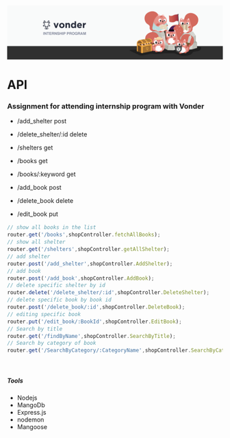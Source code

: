 ![von](von.PNG)
# API

### Assignment for attending internship program with Vonder
- /add_shelter post 

- /delete_shelter/:id delete

- /shelters get

- /books get

- /books/:keyword get

- /add_book post

- /delete_book delete

- /edit_book put 


```Javascript
// show all books in the list
router.get('/books',shopController.fetchAllBooks);
// show all shelter
router.get('/shelters',shopController.getAllShelter);
// add shelter
router.post('/add_shelter',shopController.AddShelter);
// add book
router.post('/add_book',shopController.AddBook);
// delete specific shelter by id
router.delete('/delete_shelter/:id',shopController.DeleteShelter);
// delete specific book by book id
router.post('/delete_book/:id',shopController.DeleteBook);
// editing specific book
router.put('/edit_book/:BookId',shopController.EditBook);
// Search by title
router.get('/findByName',shopController.SearchByTitle);
// Search by category of book
router.get('/SearchByCategory/:CategoryName',shopController.SearchByCategory);




```
##### Tools
- Nodejs
- MangoDb
- Express.js
- nodemon
- Mangoose

